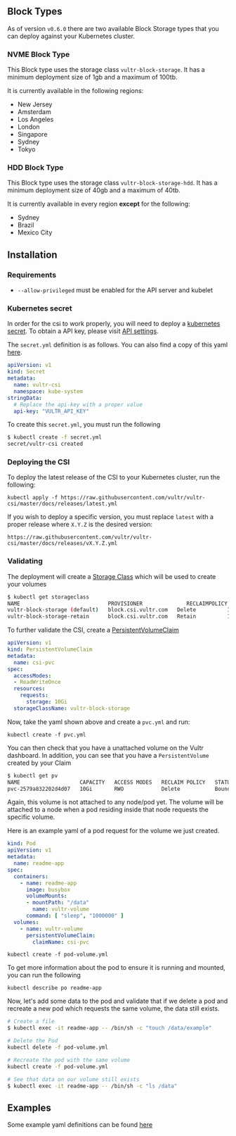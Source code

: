 ## Block Types

As of version `v0.6.0` there are two available Block Storage types that you can deploy against your Kubernetes cluster.

### NVME Block Type

This Block type uses the storage class `vultr-block-storage`. It has a minimum deployment size of 1gb and a maximum of 100tb.

It is currently available in the following regions:

- New Jersey
- Amsterdam
- Los Angeles
- London
- Singapore
- Sydney
- Tokyo

### HDD Block Type

This Block type uses the storage class `vultr-block-storage-hdd`. It has a minimum deployment size of 40gb and a maximum of 40tb.

It is currently available in every region **except** for the following:

- Sydney
- Brazil
- Mexico City

## Installation

### Requirements

- `--allow-privileged` must be enabled for the API server and kubelet

### Kubernetes secret

In order for the csi to work properly, you will need to deploy a
[kubernetes secret](https://kubernetes.io/docs/concepts/configuration/secret/).
To obtain a API key, please visit
[API settings](https://my.vultr.com/settings/#settingsapi).

The `secret.yml` definition is as follows. You can also find a copy of this yaml
[here](docs/releases/secret.yml.tmp).

```yaml
apiVersion: v1
kind: Secret
metadata:
  name: vultr-csi
  namespace: kube-system
stringData:
  # Replace the api-key with a proper value
  api-key: "VULTR_API_KEY"
```

To create this `secret.yml`, you must run the following

```sh
$ kubectl create -f secret.yml            
secret/vultr-csi created
```

### Deploying the CSI

To deploy the latest release of the CSI to your Kubernetes cluster, run the
following:

`kubectl apply -f https://raw.githubusercontent.com/vultr/vultr-csi/master/docs/releases/latest.yml`

If you wish to deploy a specific version, you must replace `latest` with a
proper release where `X.Y.Z` is the desired version:

`https://raw.githubusercontent.com/vultr/vultr-csi/master/docs/releases/vX.Y.Z.yml`

### Validating

The deployment will create a
[Storage Class](https://kubernetes.io/docs/concepts/storage/storage-classes/)
which will be used to create your volumes

```sh
$ kubectl get storageclass
NAME                            PROVISIONER              RECLAIMPOLICY   VOLUMEBINDINGMODE   ALLOWVOLUMEEXPANSION   AGE
vultr-block-storage (default)   block.csi.vultr.com   Delete          Immediate           false                  131m
vultr-block-storage-retain      block.csi.vultr.com   Retain          Immediate           false                  131m
```

To further validate the CSI, create a
[PersistentVolumeClaim](https://kubernetes.io/docs/concepts/storage/persistent-volumes/)

```yaml
apiVersion: v1
kind: PersistentVolumeClaim
metadata:
  name: csi-pvc
spec:
  accessModes:
  - ReadWriteOnce
  resources:
    requests:
      storage: 10Gi
  storageClassName: vultr-block-storage
```

Now, take the yaml shown above and create a `pvc.yml` and run:

`kubectl create -f pvc.yml`

You can then check that you have a unattached volume on the Vultr dashboard. In
addition, you can see that you have a `PersistentVolume` created by your Claim

```sh
$ kubectl get pv
NAME                   CAPACITY   ACCESS MODES   RECLAIM POLICY   STATUS   CLAIM             STORAGECLASS          REASON   AGE
pvc-2579a832202d4d07   10Gi       RWO            Delete           Bound    default/csi-pvc   vultr-block-storage            2s
```

Again, this volume is not attached to any node/pod yet. The volume will be
attached to a node when a pod residing inside that node requests the specific
volume.

Here is an example yaml of a pod request for the volume we just created.

```yaml
kind: Pod
apiVersion: v1
metadata:
  name: readme-app
spec:
  containers:
    - name: readme-app
      image: busybox
      volumeMounts:
      - mountPath: "/data"
        name: vultr-volume
      command: [ "sleep", "1000000" ]
  volumes:
    - name: vultr-volume
      persistentVolumeClaim:
        claimName: csi-pvc
```

`kubectl create -f pod-volume.yml`

To get more information about the pod to ensure it is running and mounted, you
can run the following

`kubectl describe po readme-app`

Now, let's add some data to the pod and validate that if we delete a pod and
recreate a new pod which requests the same volume, the data still exists.

```sh
# Create a file
$ kubectl exec -it readme-app -- /bin/sh -c "touch /data/example"

# Delete the Pod
kubectl delete -f pod-volume.yml

# Recreate the pod with the same volume
kubectl create -f pod-volume.yml

# See that data on our volume still exists
$ kubectl exec -it readme-app -- /bin/sh -c "ls /data"
```

## Examples

Some example yaml definitions can be found [here](examples)
